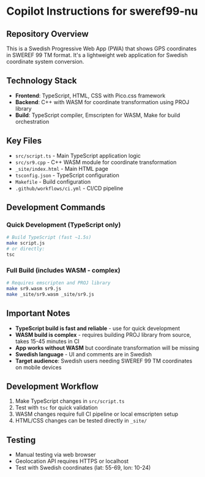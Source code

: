 # Copilot Instructions for sweref99-nu

## Repository Overview
This is a Swedish Progressive Web App (PWA) that shows GPS coordinates in SWEREF 99 TM format. It's a lightweight web application for Swedish coordinate system conversion.

## Technology Stack
- **Frontend**: TypeScript, HTML, CSS with Pico.css framework
- **Backend**: C++ with WASM for coordinate transformation using PROJ library
- **Build**: TypeScript compiler, Emscripten for WASM, Make for build orchestration

## Key Files
- `src/script.ts` - Main TypeScript application logic
- `src/sr9.cpp` - C++ WASM module for coordinate transformation
- `_site/index.html` - Main HTML page
- `tsconfig.json` - TypeScript configuration
- `Makefile` - Build configuration
- `.github/workflows/ci.yml` - CI/CD pipeline

## Development Commands

### Quick Development (TypeScript only)
```bash
# Build TypeScript (fast ~1.5s)
make script.js
# or directly:
tsc
```

### Full Build (includes WASM - complex)
```bash
# Requires emscripten and PROJ library
make sr9.wasm sr9.js
make _site/sr9.wasm _site/sr9.js
```

## Important Notes
- **TypeScript build is fast and reliable** - use for quick development
- **WASM build is complex** - requires building PROJ library from source, takes 15-45 minutes in CI
- **App works without WASM** but coordinate transformation will be missing
- **Swedish language** - UI and comments are in Swedish
- **Target audience**: Swedish users needing SWEREF 99 TM coordinates on mobile devices

## Development Workflow
1. Make TypeScript changes in `src/script.ts`
2. Test with `tsc` for quick validation
3. WASM changes require full CI pipeline or local emscripten setup
4. HTML/CSS changes can be tested directly in `_site/`

## Testing
- Manual testing via web browser
- Geolocation API requires HTTPS or localhost
- Test with Swedish coordinates (lat: 55-69, lon: 10-24)
